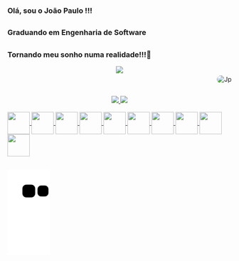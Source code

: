 ###              Olá, sou o João Paulo !!! 

  ##

###              Graduando em Engenharia de Software

  ##
  
###              Tornando meu sonho numa realidade!!!👋

<div align="center">
   <img height="380em" src="https://user-images.githubusercontent.com/93561479/150832404-0705ba94-5b52-4349-a343-b4dd0f8165d0.gif"/>
</div>
     <div align="right">
             <img align="center" alt="Jp" height="150" style="border-radius:50px;" src="https://user-images.githubusercontent.com/68359416/153691630-e52f78ce-c51a-4838-878c-ae89b4917ce5.png"> 
     </div>

  ##
<div align="center">
  <a href="https://github.com/JoaoPauloPai">
  <img height="130em" src="https://github-readme-stats.vercel.app/api?username=JoaoPauloPai&show_icons=true&theme=dracula&include_all_commits=true&count_private=true"/>
  <img height="130em" src="https://github-readme-stats.vercel.app/api/top-langs/?username=JoaoPauloPai&layout=compact&langs_count=7&theme=dracula"/>
</div> 

 <div style="display: inline_block"><br>
 <img align="center" height="50" width="50" src="https://cdn.jsdelivr.net/gh/devicons/devicon/icons/java/java-original-wordmark.svg" />
 <img align="center" height="50" width="50" src="https://cdn.jsdelivr.net/gh/devicons/devicon/icons/javascript/javascript-original.svg" />
 <img align="center" height="50" width="50" src="https://cdn.jsdelivr.net/gh/devicons/devicon/icons/jquery/jquery-plain-wordmark.svg" />
 <img align="center" height="50" width="50" src="https://cdn.jsdelivr.net/gh/devicons/devicon/icons/postgresql/postgresql-original.svg" />  <img align="center" height="50" width="50" src="https://cdn.jsdelivr.net/gh/devicons/devicon/icons/spring/spring-original.svg" />
 <img align="center" height="50" width="50" src="https://cdn.jsdelivr.net/gh/devicons/devicon/icons/bootstrap/bootstrap-original.svg" /> 
 <img align="center" height="50" width="50" src="https://cdn.jsdelivr.net/gh/devicons/devicon/icons/css3/css3-original.svg" />
 <img align="center" height="50" width="50" src="https://cdn.jsdelivr.net/gh/devicons/devicon/icons/c/c-original.svg" />
 <img align="center" height="50" width="50" src="https://cdn.jsdelivr.net/gh/devicons/devicon/icons/html5/html5-original.svg" />
  <img align="center" height="50" width="50" src="https://cdn.jsdelivr.net/gh/devicons/devicon/icons/python/python-original.svg" />
  
         
          
</div>
  
  ##
 <div> 
   
  ![Snake animation](https://github.com/JoaoPauloPai/JoaoPauloPai/blob/output/github-contribution-grid-snake.svg)
</div>

    
  


 

